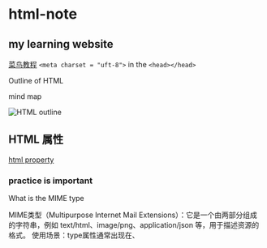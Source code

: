 # html-note 

## my learning **website**

[菜鸟教程](https://www.runoob.com/html/html-tutorial.html)
`<meta charset = "uft-8">` in the  `<head></head>`

Outline of HTML 

mind map

![HTML outline](https://www.runoob.com/wp-content/uploads/2013/06/02A7DD95-22B4-4FB9-B994-DDB5393F7F03.jpg)

## HTML 属性
[html property](https://www.runoob.com/html/html-attributes.html)

### practice is important

What is the MIME type

MIME类型（Multipurpose Internet Mail Extensions）：它是一个由两部分组成的字符串，例如 text/html、image/png、application/json 等，用于描述资源的格式。
使用场景：type属性通常出现在<link>、<script>或<source>等标签中，用来提示浏览器资源的类型，帮助浏览器决定如何解析或处理该资源。

